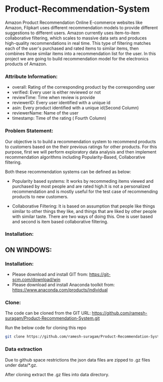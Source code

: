 # Product-Recommendation-System

Amazon Product Recommendation
Online E-commerce websites like Amazon, Filpkart uses different recommendation models to provide different suggestions to different users. Amazon currently uses item-to-item collaborative filtering, which scales to massive data sets and produces high-quality recommendations in real time. This type of filtering matches each of the user's purchased and rated items to similar items, then combines those similar items into a recommendation list for the user. In this project we are going to build recommendation model for the electronics products of Amazon.

### Attribute Information:

* overall: Rating of the corresponding product by the corresponding user
* verified: Every user is either reviewed or not
* reviewTime: Time when review is provide
* reviewerID: Every user identified with a unique id
* asin: Every product identified with a unique id(Second Column)
* reviewerName: Name of the user
* timestamp: Time of the rating ( Fourth Column)

### Problem Statement:

Our objective is to build a recommendation system to recommend products to customers based on the their previous ratings for other products. For this purpose, first we will perform exploratory data analysis and then implement recommendation algorithms including Popularity-Based, Collaborative filtering.

Both these recommendation systems can be defined as below:

* Popularity based systems: It works by recommeding items viewed and purchased by most people and are rated high.It is not a personalized recommendation and is mostly useful for the test case of recommending products to new customers.

* Collaborative Filtering: It is based on assumption that people like things similar to other things they like, and things that are liked by other people with similar taste. There are two ways of doing this. One is user based and second is item based collaborative filtering.

### Installation:

##  ON WINDOWS:

### Installation:

* Please download and install GIT from: https://git-scm.com/download/win
* Please download and install Anaconda toolkit from: https://www.anaconda.com/products/individual

### Clone:

The code can be cloned from the GIT URL: https://github.com/ramesh-suragam/Product-Recommendation-System.git

Run the below code for cloning this repo

```bash
git clone https://github.com/ramesh-suragam/Product-Recommendation-System.git
```

### Data extraction

Due to github space restrictions the json data files are zipped to .gz files under data/*.gz.

After cloning extract the .gz files into data directory.
